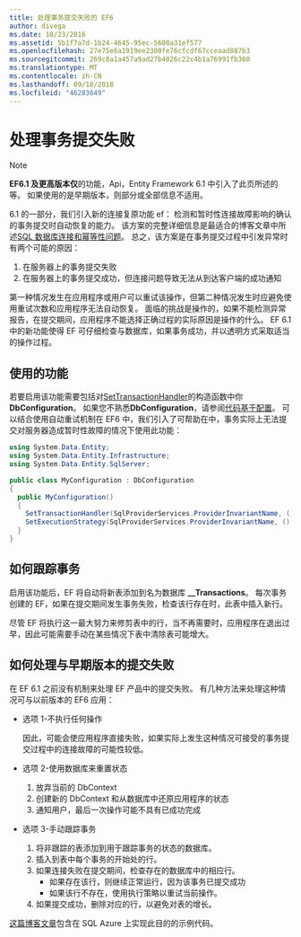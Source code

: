 ```yaml
---
title: 处理事务提交失败的 EF6
author: divega
ms.date: 10/23/2016
ms.assetid: 5b1f7a7d-1b24-4645-95ec-5608a31ef577
ms.openlocfilehash: 27e75e6a1919ee2300fe76cfcdf67cceaad887b3
ms.sourcegitcommit: 269c8a1a457a9ad27b4026c22c4b1a76991fb360
ms.translationtype: MT
ms.contentlocale: zh-CN
ms.lasthandoff: 09/18/2018
ms.locfileid: "46283649"
---
```

# <a name="handling-transaction-commit-failures"></a>处理事务提交失败
> [!NOTE]
> **EF6.1 及更高版本仅**的功能，Api，Entity Framework 6.1 中引入了此页所述的等。 如果使用的是早期版本，则部分或全部信息不适用。  

6.1 的一部分，我们引入新的连接复原功能 ef： 检测和暂时性连接故障影响的确认的事务提交时自动恢复的能力。 该方案的完整详细信息是最适合的博客文章中所述[SQL 数据库连接和幂等性问题](https://blogs.msdn.com/b/adonet/archive/2013/03/11/sql-database-connectivity-and-the-idempotency-issue.aspx)。  总之，该方案是在事务提交过程中引发异常时有两个可能的原因：  

1. 在服务器上的事务提交失败
2. 在服务器上的事务提交成功，但连接问题导致无法从到达客户端的成功通知  

第一种情况发生在应用程序或用户可以重试该操作，但第二种情况发生时应避免使用重试次数和应用程序无法自动恢复。 面临的挑战是操作的，如果不能检测异常报告，在提交期间，应用程序不能选择正确过程的实际原因是操作的什么。 EF 6.1 中的新功能使得 EF 可仔细检查与数据库，如果事务成功，并以透明方式采取适当的操作过程。  

## <a name="using-the-feature"></a>使用的功能  

若要启用该功能需要包括对[SetTransactionHandler](https://msdn.microsoft.com/library/system.data.entity.dbconfiguration.setdefaulttransactionhandler.aspx)的构造函数中你**DbConfiguration**。 如果您不熟悉**DbConfiguration**，请参阅[代码基于配置](~/ef6/fundamentals/configuring/code-based.md)。 可以结合使用自动重试机制在 EF6 中，我们引入了可帮助在中，事务实际上无法提交对服务器造成暂时性故障的情况下使用此功能：  

``` csharp
using System.Data.Entity;
using System.Data.Entity.Infrastructure;
using System.Data.Entity.SqlServer;

public class MyConfiguration : DbConfiguration  
{
  public MyConfiguration()  
  {  
    SetTransactionHandler(SqlProviderServices.ProviderInvariantName, () => new CommitFailureHandler());  
    SetExecutionStrategy(SqlProviderServices.ProviderInvariantName, () => new SqlAzureExecutionStrategy());  
  }  
}
```  

## <a name="how-transactions-are-tracked"></a>如何跟踪事务  

启用该功能后，EF 将自动将新表添加到名为数据库 **__Transactions**。 每次事务创建的 EF，如果在提交期间发生事务失败，检查该行存在时，此表中插入新行。  

尽管 EF 将执行这一最大努力来修剪表中的行，当不再需要时，应用程序在退出过早，因此可能需要手动在某些情况下表中清除表可能增大。  

## <a name="how-to-handle-commit-failures-with-previous-versions"></a>如何处理与早期版本的提交失败

在 EF 6.1 之前没有机制来处理 EF 产品中的提交失败。 有几种方法来处理这种情况可与以前版本的 EF6 应用：  

* 选项 1-不执行任何操作  

  因此，可能会使应用程序直接失败，如果实际上发生这种情况可接受的事务提交过程中的连接故障的可能性较低。  

* 选项 2-使用数据库来重置状态  

  1. 放弃当前的 DbContext  
  2. 创建新的 DbContext 和从数据库中还原应用程序的状态  
  3. 通知用户，最后一次操作可能不具有已成功完成  

* 选项 3-手动跟踪事务  

  1. 将非跟踪的表添加到用于跟踪事务的状态的数据库。  
  2. 插入到表中每个事务的开始处的行。  
  3. 如果连接失败在提交期间，检查存在的数据库中的相应行。  
     - 如果存在该行，则继续正常运行，因为该事务已提交成功  
     - 如果该行不存在，使用执行策略以重试当前操作。  
  4. 如果提交成功，删除对应的行，以避免对表的增长。  

[这篇博客文章](https://blogs.msdn.com/b/adonet/archive/2013/03/11/sql-database-connectivity-and-the-idempotency-issue.aspx)包含在 SQL Azure 上实现此目的的示例代码。  

